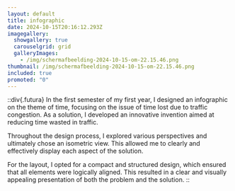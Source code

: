 ```yaml
---
layout: default
title: infographic
date: 2024-10-15T20:16:12.293Z
imagegallery:
  showgallery: true
  carouselgrid: grid
  galleryImages:
    - /img/scherm­afbeelding-2024-10-15-om-22.15.46.png
thumbnail: /img/scherm­afbeelding-2024-10-15-om-22.15.46.png
included: true
promoted: "0"
---
```



::div{.futura} 
In the first semester of my first year, I designed an infographic on the theme of time, focusing on the issue of time lost due to traffic congestion. As a solution, I developed an innovative invention aimed at reducing time wasted in traffic.

Throughout the design process, I explored various perspectives and ultimately chose an isometric view. This allowed me to clearly and effectively display each aspect of the solution.

For the layout, I opted for a compact and structured design, which ensured that all elements were logically aligned. This resulted in a clear and visually appealing presentation of both the problem and the solution.
::
